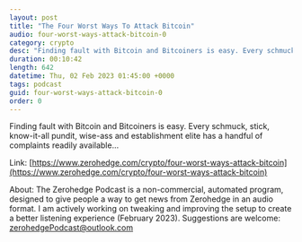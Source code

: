 ```yaml
---
layout: post
title: "The Four Worst Ways To Attack Bitcoin"
audio: four-worst-ways-attack-bitcoin-0
category: crypto
desc: "Finding fault with Bitcoin and Bitcoiners is easy. Every schmuck, stick, know-it-all pundit, wise-ass and establishment elite has a handful of complaints readily available..."
duration: 00:10:42
length: 642
datetime: Thu, 02 Feb 2023 01:45:00 +0000
tags: podcast
guid: four-worst-ways-attack-bitcoin-0
order: 0
---
```

Finding fault with Bitcoin and Bitcoiners is easy. Every schmuck, stick, know-it-all pundit, wise-ass and establishment elite has a handful of complaints readily available...

Link: [https://www.zerohedge.com/crypto/four-worst-ways-attack-bitcoin](https://www.zerohedge.com/crypto/four-worst-ways-attack-bitcoin)

About: The Zerohedge Podcast is a non-commercial, automated program, designed to give people a way to get news from Zerohedge in an audio format.  I am actively working on tweaking and improving the setup to create a better listening experience (February 2023).  Suggestions are welcome: [zerohedgePodcast@outlook.com](mailto:zerohedgePodcast@outlook.com)